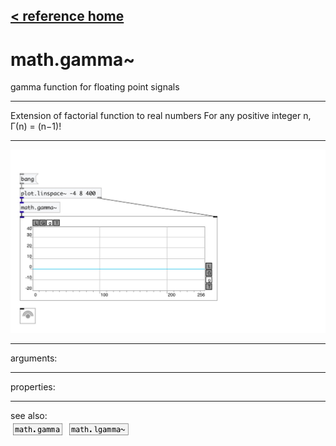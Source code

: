 [< reference home](index.html)
---

# math.gamma~


gamma function for floating point signals

---

Extension of factorial function to real numbers
For any positive integer n, Γ(n) = (n−1)!
<br>


---


![example](examples/math.gamma~-example.jpg)

---
arguments:


---
properties:


---
see also:<br>
[![math.gamma](img/object_math.gamma.png)](math.gamma.html)
[![math.lgamma~](img/object_math.lgamma~.png)](math.lgamma~.html)
